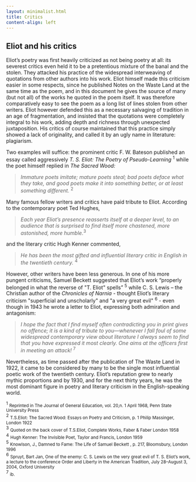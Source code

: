 ```yaml
---
layout: minimalist.html
title: Critics
content-align: left
---
```

## Eliot and his critics

Eliot’s poetry was first heavily criticized as not being poetry at all: its severest critics even held it to be a pretentious mixture of the banal and the stolen. They attacked his practice of the widespread interweaving of quotations from other authors into his work. Eliot himself made this criticism easier in some respects, since he published Notes on the Waste Land at the same time as the poem, and in this document he gives the source of many (but not all) of the works he quoted in the poem itself. It was therefore comparatively easy to see the poem as a long list of lines stolen from other writers. Eliot however defended this as a necessary salvaging of tradition in an age of fragmentation, and insisted that the quotations were completely integral to his work, adding depth and richness through unexpected juxtaposition. His critics of course maintained that this practice simply showed a lack of originality, and called it by an ugly name in literature: plagiarism.

Two examples will suffice: the prominent critic F. W. Bateson published an essay called aggressively _T. S. Eliot: The Poetry of Pseudo-Learning_ <sup>1</sup> while the poet himself replied in _The Sacred Wood:_

> _Immature poets imitate; mature poets steal; bad poets deface what they take, and good poets make it into something better, or at least something different._ <sup>2</sup>

Many famous fellow writers and critics have paid tribute to Eliot. According to the contemporary poet Ted Hughes,

>_Each year Eliot’s presence reasserts itself at a deeper level, to an audience that is surprised to find itself more chastened, more astonished, more humble._<sup>3</sup>

and the literary critic Hugh Kenner commented,

>_He has been the most gifted and influential literary critic in English in the twentieth century._ <sup>4</sup>

However, other writers have been less generous. In one of his more pungent criticisms, Samuel Beckett suggested that Eliot’s work “properly belonged in what the reverse of "T. Eliot" spells” <sup>5</sup> while C. S. Lewis – the Christian author of the _Chronicles of Narnia_ - thought Eliot’s literary criticism "superficial and unscholarly" and "a very great evil" <sup>6</sup> - even though in 1943 he wrote a letter to Eliot, expressing both admiration and antagonism:

>_I hope the fact that I find myself often contradicting you in print gives no offence; it is a kind of tribute to you—whenever I fall foul of some widespread contemporary view about literature I always seem to find that you have expressed it most clearly. One aims at the officers first in meeting an attack!_ <sup>7</sup>

Nevertheless, as time passed after the publication of The Waste Land in 1922, it came to be considered by many to be the single most influential poetic work of the twentieth century. Eliot’s reputation grew to nearly mythic proportions and by 1930, and for the next thirty years, he was the most dominant figure in poetry and literary criticism in the English-speaking world.

<sup>1</sup> <small>Reprinted in The Journal of General Education, vol. 20,n. 1 April 1968, Penn State University Press</small>  
<sup>2</sup> <small>T.S.Eliot: The Sacred Wood: Essays on Poetry and Criticism, p. 1 Philip Massinger, London 1922</small>  
<sup>3</sup> <small>Quoted on the back cover of T.S.Eliot, Complete Works, Faber & Faber London 1958</small>  
<sup>4</sup> <small>Hugh Kenner: The Invisible Poet, Taylor and Francis, London 1959</small>  
<sup>5</sup> <small>Knowlson, J., Damned to Fame: The Life of Samuel Beckett , p. 217, Bloomsbury, London 1996</small>  
<sup>6</sup> <small>Spruyt, Bart Jan, One of the enemy: C. S. Lewis on the very great evil of T. S. Eliot’s work, a lecture to the conference Order and Liberty in the American Tradition, July 28–August 3, 2004, Oxford University</small>  
<sup>7</sup> <small>ib.</small>
